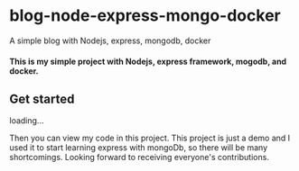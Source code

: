 # blog-node-express-mongo-docker
A simple blog with Nodejs, express, mongodb, docker
#### This is my simple project with Nodejs, express framework, mogodb, and docker. 

## Get started
loading...

Then you can view my code in this project. This project is just a demo and I used it to start learning express with mongoDb, so there will be many shortcomings. Looking forward to receiving everyone's contributions.
